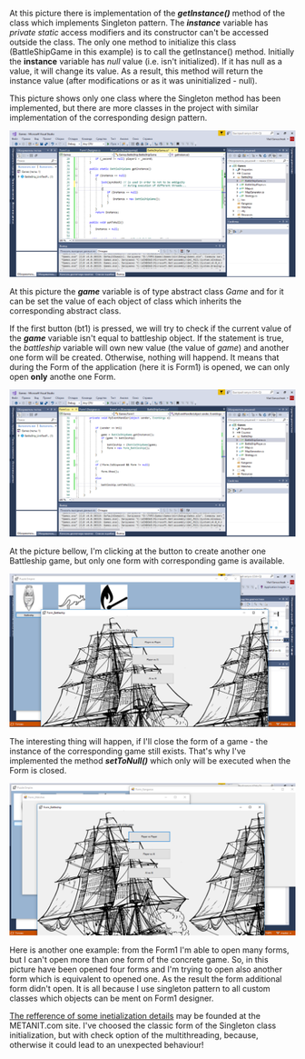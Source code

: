 At this picture there is implementation of the _**getInstance()**_ method of the class which implements Singleton pattern. The _**instance**_ variable has _private static_ access modifiers and its constructor can't be accessed outside the class. The only one method to initialize this class (BattleShipGame in this example) is to call the getInstance() method. Initially the **instance** variable has _null_ value (i.e. isn't initialized). If it has null as a value, it will change its value. As a result, this method will return the instance value (after modifications or as it was uninitialized - null).

This picture shows only one class where the Singleton method has been implemented, but there are more classes in the project with similar implementation of the corresponding design pattern.

![Singleton_1](Singleton_1.png)

At this picture the _**game**_ variable is of type abstract class _Game_ and for it can be set the value of each object of class which inherits the corresponding abstract class.

If the first button (bt1) is pressed, we will try to check if the current value of the _**game**_ variable isn't equal to battleship object. If the statement is true, the _battleship_ variable will own new value (the value of _game_) and another one form will be created. Otherwise, nothing will happend. It means that during the Form of the application (here it is Form1) is opened, we can only open **only** anothe one Form.

![Singleton_2](Singleton_2.png)

At the picture bellow, I'm clicking at the button to create another one Battleship game, but only one form with corresponding game is available.

![Singleton_3](Singleton_3.png)

The interesting thing will happen, if I'll close the form of a game - the instance of the corresponding game still exists. That's why I've implemented the method _**setToNull()**_ which only will be executed when the Form is closed.

![Singleton_4](Singleton_4.png)

Here is another one example: from the Form1 I'm able to open many forms, but I can't open more than one form of the concrete game. So, in this picture have been opened four forms and I'm trying to open also another form which is equivalent to opened one. As the result the form additional form didn't open. It is all because I use singleton pattern to all custom classes which objects can be ment on Form1 designer. 

 [The refference of some inetialization details](https://metanit.com/sharp/patterns/2.3.php) may be founded at the METANIT.com site. I've choosed the classic form of the Singleton class initialization, but with check option of the multithreading, because, otherwise it could lead to an unexpected behaviour!